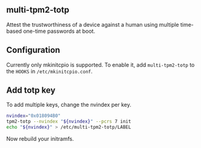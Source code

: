 multi-tpm2-totp
---------------

Attest the trustworthiness of a device against a human using multiple
time-based one-time passwords at boot.

## Configuration

Currently only mkinitcpio is supported. To enable it, add `multi-tpm2-totp`
to the `HOOKS` in `/etc/mkinitcpio.conf`.

## Add totp key

To add multiple keys, change the nvindex per key.

```bash
nvindex="0x018094B0"
tpm2-totp --nvindex "${nvindex}" --pcrs 7 init
echo "${nvindex}" > /etc/multi-tpm2-totp/LABEL
```

Now rebuild your initramfs.
